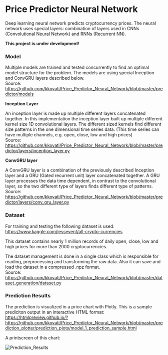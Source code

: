 # Price Predictor Neural Network

Deep learning neural network predicts cryptocurrency prices. The neural network uses special layers:
combination of layers used in CNNs (Convolutional Neural Network) and RNNs (Recurrent NN).  

**This project is under development!**

### Model

Multiple models are trained and tested concurrently to find an optimal model structure for the problem.
The models are using special Inception and ConvGRU layers described below.<br/>
Source:<br/>
https://github.com/kkovati/Price_Predictor_Neural_Network/blob/master/predictor/models

**Inception Layer**

An inception layer is made up multiple different layers concatenated together. 
In this implementation the inception layer built up multiple different kernel size 1D convolutional layers.
The different sized kernels find different size patterns in the one dimensional time series data.
(This time series can have multiple channels, e.g. open, close, low and high prices)<br/>
Source:<br/>
https://github.com/kkovati/Price_Predictor_Neural_Network/blob/master/predictor/layers/inception_layer.py

**ConvGRU layer**

A ConvGRU layer is a combination of the previously described Inception layer and a GRU (Gated recurrent unit) layer
concatenated together.
A GRU layer processes the data time dependent, in contrast to the convolutional layer,
so the two different type of layers finds different type of patterns.<br/>
Source:<br/>
https://github.com/kkovati/Price_Predictor_Neural_Network/blob/master/predictor/layers/conv_gru_layer.py

### Dataset

For training and testing the following dataset is used:<br/>
https://www.kaggle.com/jessevent/all-crypto-currencies

This dataset contains nearly 1 million records of daily open, close, low and high prices
for more than 2000 cryptocurrencies.

The dataset management is done in a single class which is responsible for 
reading, preprocessing and transforming the raw data.
Also it can save and load the dataset in a compressed .npz format.<br/>
Source:<br/>
https://github.com/kkovati/Price_Predictor_Neural_Network/blob/master/dataset_generation/dataset.py 

### Prediction Results

The prediction is visualized in a price chart with Plotly. 
This is a sample prediciton output in an interactive HTML format:<br/>
https://htmlpreview.github.io/?https://github.com/kkovati/Price_Predictor_Neural_Network/blob/master/prediction_plotter/prediction_plots/model_1_prediction_sample.html

A printscreen of this chart:

![Prediction_Results](https://github.com/kkovati/Price_Predictor_Neural_Network/blob/master/documentation/model_1_predictions_sample.png?raw=true)





